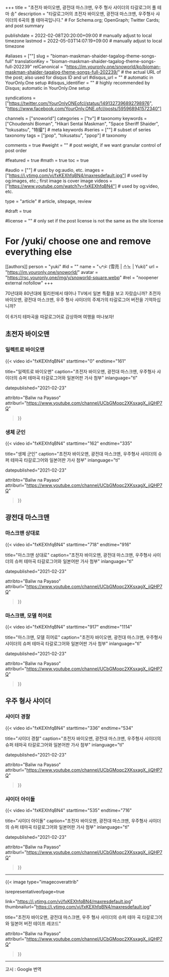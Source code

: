 +++
title = "초전자 바이오맨, 광전대 마스크맨, 우주 형사 샤이더의 타갈로그어 풀 테마 송"
description = "타갈로그어의 초전자 바이오맨, 광전대 마스크맨, 우주형사 샤이더의 6곡의 풀 테마곡입니다."                                                    # For Schema.org; OpenGraph; Twitter Cards; and post summary

publishdate = 2022-02-08T20:20:00+09:00                                        # manually adjust to local timezone
lastmod = 2022-05-03T14:07:19+09:00                                     # manually adjust to local timezone

#aliases = [""]
slug = "bioman-maskman-shaider-tagalog-theme-songs-full"
translationKey = "bioman-maskman-shaider-tagalog-theme-songs-full-202239"
relCanonical = "https://im.youronly.one/snoworld/ko/bioman-maskman-shaider-tagalog-theme-songs-full-202239/"                                                   # the actual URL of the post; also used for disqus ID and url
#disqus_url = ""                                                    # automatic in YourOnly.One setup
#disqus_identifier = ""                                             # highly recommended by Disqus; automatic in YourOnly.One setup

syndications = ["https://twitter.com/YourOnlyONEofcl/status/1491327396892798976", "https://www.facebook.com/YourOnly.ONE.ofcl/posts/595968941572340"]

channels = ["snoworld"]
categories = ["tv"]                                                   # taxonomy
keywords = ["Choudenshi Bioman", "Hikari Sentai Maskman", "Space Sheriff Shaider", "tokusatsu", "特撮"]                                                     # meta keywords
#series = [""]                                                       # subset of series taxonomy
tags = ["jpop", "tokusatsu", "ppop"]                                                         # taxonomy

comments = true
#weight = ""                                                        # post weight, if we want granular control of post order

#featured = true
#math = true
toc = true

#audio = [""]                                                        # used by og:audio, etc.
images = ["https://i.ytimg.com/vi/fxKEXhfqBN4/maxresdefault.jpg"]                                                       # used by og:images, etc.; first image is cover image
videos = ["https://www.youtube.com/watch?v=fxKEXhfqBN4"]                                                       # used by og:video, etc.

type = "article"                                                           # article, sitepage, review

#draft = true

#license = ""                                                       # only set if the post license is not the same as the site license

# For /yuki/ choose one and remove everything else
[[authors]]
  person = "yuki"
  #id = ""
  name = "ᜌᜓᜃᜒ (雪亮 | 스노 | Yuki)"
  url = "https://im.youronly.one/snoworld/"
  avatar = "https://rsc.youronly.one/img/y/snoworld-square.webp"
  #rel = "noopener external nofollow"
+++

70년대와 80년대에 필리핀에서 태어나 TV에서 일본 특촬을 보고 자랐습니까? 초전자 바이오맨, 광전대 마스크맨, 우주 형사 샤이더의 주제가의 타갈로그어 버전을 기억하십니까?

이 6가지 테마곡을 따갈로그어로 감상하며 여행을 떠나보자!

<!--more-->

## 초전자 바이오맨

### 일렉트로 바이오맨

{{< video
  id="fxKEXhfqBN4"
  starttime="0"
  endtime="161"

  title="일렉트로 바이오맨"
  caption="초전자 바이오맨, 광전대 마스크맨, 우주형사 샤이더의 슈퍼 테마곡 타갈로그어와 일본어판 가사 첨부"
  inlanguage="tl"

  datepublished="2021-02-23"

  attribto="Baliw na Payaso"
  attriburl="https://www.youtube.com/channel/UCbGMoqc2XKsxagX_jiQHP7Q"
>}}

### 생체 군인

{{< video
  id="fxKEXhfqBN4"
  starttime="162"
  endtime="335"

  title="생체 군인"
  caption="초전자 바이오맨, 광전대 마스크맨, 우주형사 샤이더의 슈퍼 테마곡 타갈로그어와 일본어판 가사 첨부"
  inlanguage="tl"

  datepublished="2021-02-23"

  attribto="Baliw na Payaso"
  attriburl="https://www.youtube.com/channel/UCbGMoqc2XKsxagX_jiQHP7Q"
>}}

## 광전대 마스크맨

### 마스크맨 상대로

{{< video
  id="fxKEXhfqBN4"
  starttime="718"
  endtime="916"

  title="마스크맨 상대로"
  caption="초전자 바이오맨, 광전대 마스크맨, 우주형사 샤이더의 슈퍼 테마곡 타갈로그어와 일본어판 가사 첨부"
  inlanguage="tl"

  datepublished="2021-02-23"

  attribto="Baliw na Payaso"
  attriburl="https://www.youtube.com/channel/UCbGMoqc2XKsxagX_jiQHP7Q"
>}}

### 마스크맨, 모델 히어로

{{< video
  id="fxKEXhfqBN4"
  starttime="917"
  endtime="1114"

  title="마스크맨, 모델 히어로"
  caption="초전자 바이오맨, 광전대 마스크맨, 우주형사 샤이더의 슈퍼 테마곡 타갈로그어와 일본어판 가사 첨부"
  inlanguage="tl"

  datepublished="2021-02-23"

  attribto="Baliw na Payaso"
  attriburl="https://www.youtube.com/channel/UCbGMoqc2XKsxagX_jiQHP7Q"
>}}

## 우주 형사 샤이더

### 샤이더 경찰

{{< video
  id="fxKEXhfqBN4"
  starttime="336"
  endtime="534"

  title="샤이더 경찰"
  caption="초전자 바이오맨, 광전대 마스크맨, 우주형사 샤이더의 슈퍼 테마곡 타갈로그어와 일본어판 가사 첨부"
  inlanguage="tl"

  datepublished="2021-02-23"

  attribto="Baliw na Payaso"
  attriburl="https://www.youtube.com/channel/UCbGMoqc2XKsxagX_jiQHP7Q"
>}}

### 샤이더 아이돌

{{< video
  id="fxKEXhfqBN4"
  starttime="535"
  endtime="716"

  title="샤이더 아이돌"
  caption="초전자 바이오맨, 광전대 마스크맨, 우주형사 샤이더의 슈퍼 테마곡 타갈로그어와 일본어판 가사 첨부"
  inlanguage="tl"

  datepublished="2021-02-23"

  attribto="Baliw na Payaso"
  attriburl="https://www.youtube.com/channel/UCbGMoqc2XKsxagX_jiQHP7Q"
>}}

---

{{< image
  type="imagecoverattrib"

  isrepresentativeofpage=true

  link="https://i.ytimg.com/vi/fxKEXhfqBN4/maxresdefault.jpg"
  thumbnailurl="https://i.ytimg.com/vi/fxKEXhfqBN4/maxresdefault.jpg"

  title="초전자 바이오맨, 광전대 마스크맨, 우주 형사 샤이더의 슈퍼 테마 곡 타갈로그어와 일본어 버전 테이프 레코드"

  attribto="Baliw na Payaso"
  attriburl="https://www.youtube.com/channel/UCbGMoqc2XKsxagX_jiQHP7Q"
>}}

---

고시 : Google 번역
